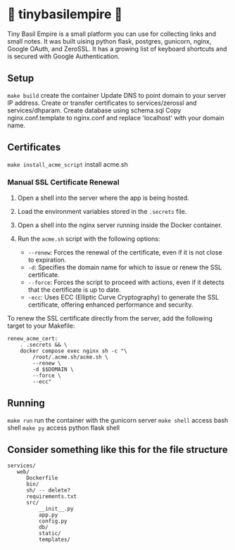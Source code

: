 # 🌱 tinybasilempire 🌱

Tiny Basil Empire is a small platform you can use for collecting links and small notes. It was built uising python flask, postgres, gunicorn, nginx, Google OAuth, and ZeroSSL.  It has a growing list of keyboard shortcuts and is secured with Google Authentication.

## Setup

`make build` create the container
Update DNS to point domain to your server IP address.
Create or transfer certificates to services/zerossl and services/dhparam.
Create database using schema.sql
Copy nginx.conf.template to nginx.conf and replace 'localhost' with your domain name.

## Certificates

`make install_acme_script` install acme.sh

### Manual SSL Certificate Renewal

1. Open a shell into the server where the app is being hosted.  
2. Load the environment variables stored in the `.secrets` file.
3. Open a shell into the nginx server running inside the Docker container.
4. Run the `acme.sh` script with the following options:

   * `--renew`: Forces the renewal of the certificate, even if it is not close to expiration.
   * `-d`: Specifies the domain name for which to issue or renew the SSL certificate.
   * `--force`: Forces the script to proceed with actions, even if it detects that the certificate is up to date.
   * `-ecc`: Uses ECC (Elliptic Curve Cryptography) to generate the SSL certificate, offering enhanced performance and security.

To renew the SSL certificate directly from the server, add the following target to your Makefile:

```
renew_acme_cert:
	. .secrets && \
	docker compose exec nginx sh -c "\
		/root/.acme.sh/acme.sh \
		--renew \
		-d $$DOMAIN \
		--force \
		--ecc"
```

## Running

`make run` run the container with the gunicorn server
`make shell` access bash shell
`make py` access python flask shell

## Consider something like this for the file structure

```
services/
   web/
      Dockerfile
      bin/
      sh/ -- delete?
      requirements.txt
      src/
          __init__.py
          app.py
          config.py
          db/
          static/
          templates/
```
